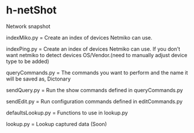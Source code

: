 # h-netShot
Network snapshot

indexMiko.py = Create an index of devices Netmiko can use.

indexPing.py = Create an index of devices Netmiko can use. If you don't want netmiko to detect devices OS/Vendor.(need to manually adjust device type to be added)

queryCommands.py = The commands you want to perform and the name it will be saved as, Dictonary

sendQuery.py = Run the show commands defined in queryCommands.py

sendEdit.py = Run configuration commands defined in editCommands.py

defaultsLookup.py = Functions to use in lookup.py

lookup.py = Lookup captured data (Soon)

